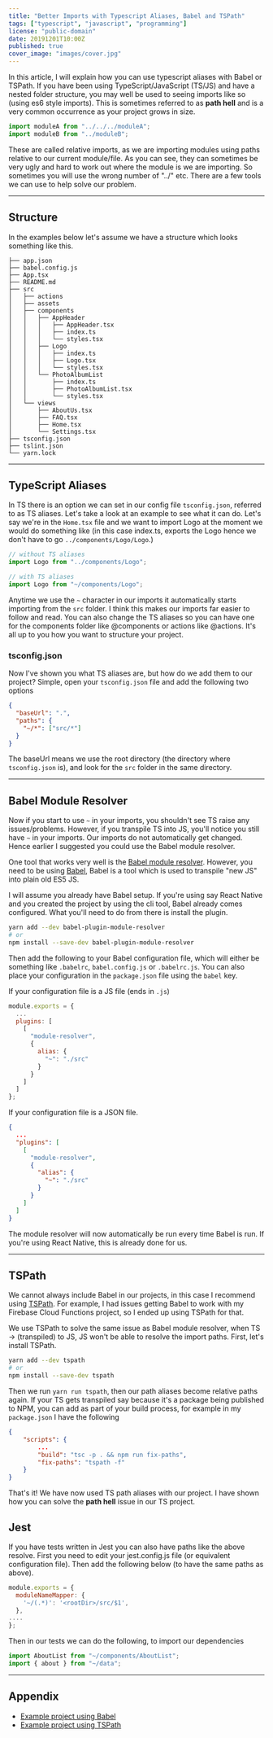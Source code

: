 ```yaml
---
title: "Better Imports with Typescript Aliases, Babel and TSPath"
tags: ["typescript", "javascript", "programming"]
license: "public-domain"
date: 20191201T10:00Z
published: true
cover_image: "images/cover.jpg"
---
```


In this article, I will explain how you can use typescript aliases with Babel or TSPath.
If you have been using TypeScript/JavaScript (TS/JS) and have a nested folder structure,
you may well be used to seeing imports like so (using es6 style imports). This is sometimes
referred to as **path hell** and is a very common occurrence as your project grows in size.

```javascript
import moduleA from "../../../moduleA";
import moduleB from "../moduleB";
```

These are called relative imports, as we are importing modules using paths relative
to our current module/file. As you can see, they can sometimes be very ugly and hard to work out
where the module is we are importing. So sometimes you will use the wrong number of "../" etc.
There are a few tools we can use to help solve our problem.

---

## Structure

In the examples below let's assume we have a structure which looks something like this.

```
├── app.json
├── babel.config.js
├── App.tsx
├── README.md
├── src
│   ├── actions
│   ├── assets
│   ├── components
│   │   ├── AppHeader
│   │   │   ├── AppHeader.tsx
│   │   │   ├── index.ts
│   │   │   └── styles.tsx
│   │   ├── Logo
│   │   │   ├── index.ts
│   │   │   ├── Logo.tsx
│   │   │   └── styles.tsx
│   │   └── PhotoAlbumList
│   │       ├── index.ts
│   │       ├── PhotoAlbumList.tsx
│   │       └── styles.tsx
│   └── views
│       ├── AboutUs.tsx
│       ├── FAQ.tsx
│       ├── Home.tsx
│       └── Settings.tsx
├── tsconfig.json
├── tslint.json
└── yarn.lock
```

---

## TypeScript Aliases

In TS there is an option we can set in our config file `tsconfig.json`, referred to as TS aliases.
Let's take a look at an example to see what it can do. Let's say we're in the `Home.tsx` file and we want
to import Logo at the moment we would do something like (in this case index.ts, exports the Logo hence
we don't have to go `../components/Logo/Logo`.)

```javascript
// without TS aliases
import Logo from "../components/Logo";

// with TS aliases
import Logo from "~/components/Logo";
```

Anytime we use the `~` character in our imports it automatically starts importing from the `src` folder.
I think this makes our imports far easier to follow and read. You can also change the TS aliases
so you can have one for the components folder like @components or actions like @actions. It's all up to you how
you want to structure your project.

### tsconfig.json

Now I've shown you what TS aliases are, but how do we add them to our project? Simple, open your `tsconfig.json` file and
add the following two options

```json
{
  "baseUrl": ".",
  "paths": {
    "~/*": ["src/*"]
  }
}
```

The baseUrl means we use the root directory (the directory where `tsconfig.json` is), and look for the `src` folder in the
same directory.

---

## Babel Module Resolver

Now if you start to use `~` in your imports, you shouldn't see TS raise any issues/problems. However, if you
transpile TS into JS, you'll notice you still have `~` in your imports. Our imports do not automatically get changed.
Hence earlier I suggested you could use the Babel module resolver.

One tool that works very well is the [Babel module resolver](https://github.com/tleunen/babel-plugin-module-resolver). However,
you need to be using [Babel](https://babeljs.io/), Babel is a tool which is used to transpile "new JS"
into plain old ES5 JS.

I will assume you already have Babel setup. If you're using say React Native and you created the project by using the cli tool, Babel
already comes configured. What you'll need to do from there is install the plugin.

```bash
yarn add --dev babel-plugin-module-resolver
# or
npm install --save-dev babel-plugin-module-resolver
```

Then add the following to your Babel configuration file, which will either be something like `.babelrc`, `babel.config.js` or `.babelrc.js`.
You can also place your configuration in the `package.json` file using the `babel` key.

If your configuration file is a JS file (ends in `.js`)

```javascript
module.exports = {
  ...
  plugins: [
    [
      "module-resolver",
      {
        alias: {
          "~": "./src"
        }
      }
    ]
  ]
};
```

If your configuration file is a JSON file.

```json
{
  ...
  "plugins": [
    [
      "module-resolver",
      {
        "alias": {
          "~": "./src"
        }
      }
    ]
  ]
}
```

The module resolver will now automatically be run every time Babel is run. If you're using React Native,
this is already done for us.

---

## TSPath

We cannot always include Babel in our projects, in this case I recommend using
[TSPath](https://www.npmjs.com/package/tspath). For example, I had issues getting Babel
to work with my Firebase Cloud Functions project, so I ended up using TSPath for that.

We use TSPath to solve the same issue as Babel module resolver, when TS -> (transpiled) to JS, JS
won't be able to resolve the import paths. First, let's install TSPath.

```bash
yarn add --dev tspath
# or
npm install --save-dev tspath
```

Then we run `yarn run tspath`, then our path aliases become relative paths again.
If your TS gets transpiled say because it's a package being published to NPM, you can add as part
of your build process, for example in my `package.json` I have the following

```json
{
    "scripts": {
        ...
        "build": "tsc -p . && npm run fix-paths",
        "fix-paths": "tspath -f"
    }
}
```

That's it! We have now used TS path aliases with our project. I have shown how you can solve the
**path hell** issue in our TS project.

## Jest

If you have tests written in Jest you can also have paths like the above resolve. First you need to edit your jest.config.js file (or equivalent configuration file). Then add the following below (to have the same paths as above).

```js
module.exports = {
  moduleNameMapper: {
    '~/(.*)': '<rootDir>/src/$1',
  },
....
};
```

Then in our tests we can do the following, to import our dependencies

```js
import AboutList from "~/components/AboutList";
import { about } from "~/data";
```

---

## Appendix

- [Example project using Babel](https://gitlab.com/hmajid2301/stegappasaurus/tree/cde1afd6fbb9d882bccb9e05693824587ce1b77e)
- [Example project using TSPath](https://gitlab.com/hmajid2301/stegappasaurus-api/tree/2ed66fd277a148a1e11ad7c3ee932d64afdd242f/functions)

